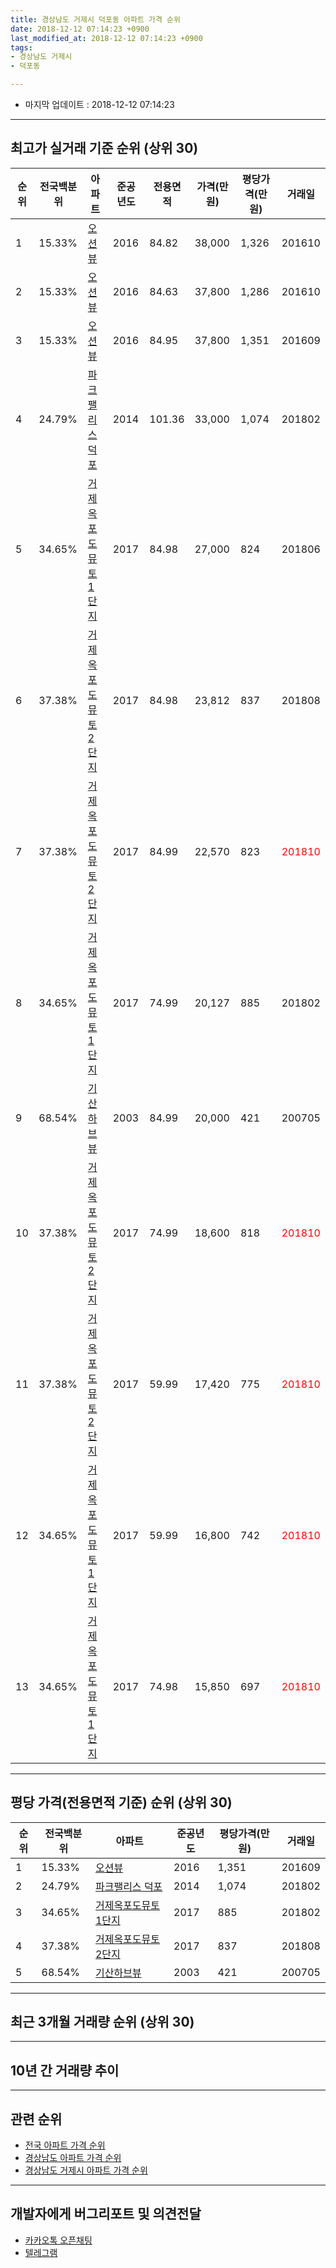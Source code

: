 ```yaml
---
title: 경상남도 거제시 덕포동 아파트 가격 순위
date: 2018-12-12 07:14:23 +0900
last_modified_at: 2018-12-12 07:14:23 +0900
tags:
- 경상남도 거제시
- 덕포동

---
```


* 마지막 업데이트 : 2018-12-12 07:14:23

---

## 최고가 실거래 기준 순위 (상위 30)


|순위|전국백분위|아파트|준공년도|전용면적|가격(만원)|평당가격(만원)|거래일|
|---|---|---|---|---|---|---|---|
|1|15.33%|[오션뷰](https://search.naver.com/search.naver?query=%EA%B2%BD%EC%83%81%EB%82%A8%EB%8F%84+%EA%B1%B0%EC%A0%9C%EC%8B%9C+%EB%8D%95%ED%8F%AC%EB%8F%99+%EC%98%A4%EC%85%98%EB%B7%B0)|2016|84.82|38,000|1,326|201610|
|2|15.33%|[오션뷰](https://search.naver.com/search.naver?query=%EA%B2%BD%EC%83%81%EB%82%A8%EB%8F%84+%EA%B1%B0%EC%A0%9C%EC%8B%9C+%EB%8D%95%ED%8F%AC%EB%8F%99+%EC%98%A4%EC%85%98%EB%B7%B0)|2016|84.63|37,800|1,286|201610|
|3|15.33%|[오션뷰](https://search.naver.com/search.naver?query=%EA%B2%BD%EC%83%81%EB%82%A8%EB%8F%84+%EA%B1%B0%EC%A0%9C%EC%8B%9C+%EB%8D%95%ED%8F%AC%EB%8F%99+%EC%98%A4%EC%85%98%EB%B7%B0)|2016|84.95|37,800|1,351|201609|
|4|24.79%|[파크팰리스 덕포](https://search.naver.com/search.naver?query=%EA%B2%BD%EC%83%81%EB%82%A8%EB%8F%84+%EA%B1%B0%EC%A0%9C%EC%8B%9C+%EB%8D%95%ED%8F%AC%EB%8F%99+%ED%8C%8C%ED%81%AC%ED%8C%B0%EB%A6%AC%EC%8A%A4+%EB%8D%95%ED%8F%AC)|2014|101.36|33,000|1,074|201802|
|5|34.65%|[거제옥포도뮤토1단지](https://search.naver.com/search.naver?query=%EA%B2%BD%EC%83%81%EB%82%A8%EB%8F%84+%EA%B1%B0%EC%A0%9C%EC%8B%9C+%EB%8D%95%ED%8F%AC%EB%8F%99+%EA%B1%B0%EC%A0%9C%EC%98%A5%ED%8F%AC%EB%8F%84%EB%AE%A4%ED%86%A01%EB%8B%A8%EC%A7%80)|2017|84.98|27,000|824|201806|
|6|37.38%|[거제옥포도뮤토2단지](https://search.naver.com/search.naver?query=%EA%B2%BD%EC%83%81%EB%82%A8%EB%8F%84+%EA%B1%B0%EC%A0%9C%EC%8B%9C+%EB%8D%95%ED%8F%AC%EB%8F%99+%EA%B1%B0%EC%A0%9C%EC%98%A5%ED%8F%AC%EB%8F%84%EB%AE%A4%ED%86%A02%EB%8B%A8%EC%A7%80)|2017|84.98|23,812|837|201808|
|7|37.38%|[거제옥포도뮤토2단지](https://search.naver.com/search.naver?query=%EA%B2%BD%EC%83%81%EB%82%A8%EB%8F%84+%EA%B1%B0%EC%A0%9C%EC%8B%9C+%EB%8D%95%ED%8F%AC%EB%8F%99+%EA%B1%B0%EC%A0%9C%EC%98%A5%ED%8F%AC%EB%8F%84%EB%AE%A4%ED%86%A02%EB%8B%A8%EC%A7%80)|2017|84.99|22,570|823|<span style="color:red">201810</span>|
|8|34.65%|[거제옥포도뮤토1단지](https://search.naver.com/search.naver?query=%EA%B2%BD%EC%83%81%EB%82%A8%EB%8F%84+%EA%B1%B0%EC%A0%9C%EC%8B%9C+%EB%8D%95%ED%8F%AC%EB%8F%99+%EA%B1%B0%EC%A0%9C%EC%98%A5%ED%8F%AC%EB%8F%84%EB%AE%A4%ED%86%A01%EB%8B%A8%EC%A7%80)|2017|74.99|20,127|885|201802|
|9|68.54%|[기산하브뷰](https://search.naver.com/search.naver?query=%EA%B2%BD%EC%83%81%EB%82%A8%EB%8F%84+%EA%B1%B0%EC%A0%9C%EC%8B%9C+%EB%8D%95%ED%8F%AC%EB%8F%99+%EA%B8%B0%EC%82%B0%ED%95%98%EB%B8%8C%EB%B7%B0)|2003|84.99|20,000|421|200705|
|10|37.38%|[거제옥포도뮤토2단지](https://search.naver.com/search.naver?query=%EA%B2%BD%EC%83%81%EB%82%A8%EB%8F%84+%EA%B1%B0%EC%A0%9C%EC%8B%9C+%EB%8D%95%ED%8F%AC%EB%8F%99+%EA%B1%B0%EC%A0%9C%EC%98%A5%ED%8F%AC%EB%8F%84%EB%AE%A4%ED%86%A02%EB%8B%A8%EC%A7%80)|2017|74.99|18,600|818|<span style="color:red">201810</span>|
|11|37.38%|[거제옥포도뮤토2단지](https://search.naver.com/search.naver?query=%EA%B2%BD%EC%83%81%EB%82%A8%EB%8F%84+%EA%B1%B0%EC%A0%9C%EC%8B%9C+%EB%8D%95%ED%8F%AC%EB%8F%99+%EA%B1%B0%EC%A0%9C%EC%98%A5%ED%8F%AC%EB%8F%84%EB%AE%A4%ED%86%A02%EB%8B%A8%EC%A7%80)|2017|59.99|17,420|775|<span style="color:red">201810</span>|
|12|34.65%|[거제옥포도뮤토1단지](https://search.naver.com/search.naver?query=%EA%B2%BD%EC%83%81%EB%82%A8%EB%8F%84+%EA%B1%B0%EC%A0%9C%EC%8B%9C+%EB%8D%95%ED%8F%AC%EB%8F%99+%EA%B1%B0%EC%A0%9C%EC%98%A5%ED%8F%AC%EB%8F%84%EB%AE%A4%ED%86%A01%EB%8B%A8%EC%A7%80)|2017|59.99|16,800|742|<span style="color:red">201810</span>|
|13|34.65%|[거제옥포도뮤토1단지](https://search.naver.com/search.naver?query=%EA%B2%BD%EC%83%81%EB%82%A8%EB%8F%84+%EA%B1%B0%EC%A0%9C%EC%8B%9C+%EB%8D%95%ED%8F%AC%EB%8F%99+%EA%B1%B0%EC%A0%9C%EC%98%A5%ED%8F%AC%EB%8F%84%EB%AE%A4%ED%86%A01%EB%8B%A8%EC%A7%80)|2017|74.98|15,850|697|<span style="color:red">201810</span>|


---

## 평당 가격(전용면적 기준) 순위 (상위 30)


|순위|전국백분위|아파트|준공년도|평당가격(만원)|거래일|
|---|---|---|---|---|---|
|1|15.33%|[오션뷰](https://search.naver.com/search.naver?query=%EA%B2%BD%EC%83%81%EB%82%A8%EB%8F%84+%EA%B1%B0%EC%A0%9C%EC%8B%9C+%EB%8D%95%ED%8F%AC%EB%8F%99+%EC%98%A4%EC%85%98%EB%B7%B0)|2016|1,351|201609|
|2|24.79%|[파크팰리스 덕포](https://search.naver.com/search.naver?query=%EA%B2%BD%EC%83%81%EB%82%A8%EB%8F%84+%EA%B1%B0%EC%A0%9C%EC%8B%9C+%EB%8D%95%ED%8F%AC%EB%8F%99+%ED%8C%8C%ED%81%AC%ED%8C%B0%EB%A6%AC%EC%8A%A4+%EB%8D%95%ED%8F%AC)|2014|1,074|201802|
|3|34.65%|[거제옥포도뮤토1단지](https://search.naver.com/search.naver?query=%EA%B2%BD%EC%83%81%EB%82%A8%EB%8F%84+%EA%B1%B0%EC%A0%9C%EC%8B%9C+%EB%8D%95%ED%8F%AC%EB%8F%99+%EA%B1%B0%EC%A0%9C%EC%98%A5%ED%8F%AC%EB%8F%84%EB%AE%A4%ED%86%A01%EB%8B%A8%EC%A7%80)|2017|885|201802|
|4|37.38%|[거제옥포도뮤토2단지](https://search.naver.com/search.naver?query=%EA%B2%BD%EC%83%81%EB%82%A8%EB%8F%84+%EA%B1%B0%EC%A0%9C%EC%8B%9C+%EB%8D%95%ED%8F%AC%EB%8F%99+%EA%B1%B0%EC%A0%9C%EC%98%A5%ED%8F%AC%EB%8F%84%EB%AE%A4%ED%86%A02%EB%8B%A8%EC%A7%80)|2017|837|201808|
|5|68.54%|[기산하브뷰](https://search.naver.com/search.naver?query=%EA%B2%BD%EC%83%81%EB%82%A8%EB%8F%84+%EA%B1%B0%EC%A0%9C%EC%8B%9C+%EB%8D%95%ED%8F%AC%EB%8F%99+%EA%B8%B0%EC%82%B0%ED%95%98%EB%B8%8C%EB%B7%B0)|2003|421|200705|


---

## 최근 3개월 거래량 순위 (상위 30)


<div style="width:100%;">
    <canvas id="deal_count_ranking" height="250"></canvas>
</div>


<script>
new Chart(document.getElementById("deal_count_ranking"), {
    type: 'horizontalBar',
    data: {
        labels: ['거제옥포도뮤토1단지', '거제옥포도뮤토2단지'],
        datasets: [{
            label: '실거래 수',
            data: [3, 3],
            borderColor: "rgba(255, 0, 128, 1)",
            backgroundColor: "rgba(255, 0, 128, 0.5)",
            fill: false,
        }]
    },
    options: {
        responsive: true,
        title: {
            display: true,
            text: '최근 3개월 거래량 순위'
        },
        tooltips: {
            mode: 'index',
            intersect: false,
            callbacks: {
                title: function(tooltipItems, data) {
                    return "실거래 수:";
                },
                label: function(tooltipItem, data) {
                    return data.labels[tooltipItem.index] + ": " + tooltipItem.xLabel;
                }
            }
        },
        hover: {
            mode: 'nearest',
            intersect: true
        },
        scales: {
            xAxes: [{
                display: true,
                scaleLabel: {
                    display: true,
                    labelString: '실거래 수'
                },
                ticks: {
                    suggestedMin: 0,
                }
            }],
            yAxes: [{
                display: true,
                ticks: {
                    autoSkip: false,
                    callback: function(value, index, values) {
                        if (value.length > 15)
                            return value.substr(0, 13) + "...";
                        else
                            return value;
                    }
                },
                scaleLabel: {
                    display: false,
                }
            }]
        }
    }
});

</script>


---

## 10년 간 거래량 추이


<div style="width:100%;">
    <canvas id="deal_progress" height="250"></canvas>
</div>

<script>
new Chart(document.getElementById("deal_progress"), {
    type: 'line',
    data: {
        labels: ['200812','200901','200902','200903','200904','200905','200906','200907','200908','200909','200910','200911','200912','201001','201002','201003','201004','201005','201006','201007','201008','201009','201010','201011','201012','201101','201102','201103','201104','201105','201106','201107','201108','201109','201110','201111','201112','201201','201202','201203','201204','201205','201206','201207','201208','201209','201210','201211','201212','201301','201302','201303','201304','201305','201306','201307','201308','201309','201310','201311','201312','201401','201402','201403','201404','201405','201406','201407','201408','201409','201410','201411','201412','201501','201502','201503','201504','201505','201506','201507','201508','201509','201510','201511','201512','201601','201602','201603','201604','201605','201606','201607','201608','201609','201610','201611','201612','201701','201702','201703','201704','201705','201706','201707','201708','201709','201710','201711','201712','201801','201802','201803','201804','201805','201806','201807','201808','201809','201810','201811','201812'],
        datasets: [{
            label: '실거래 수',
            pointRadius: 1,
            data: [0, 0, 0, 0, 1, 0, 0, 0, 0, 1, 1, 0, 1, 0, 0, 1, 0, 2, 0, 0, 0, 0, 0, 0, 0, 0, 0, 0, 0, 0, 0, 1, 0, 0, 1, 0, 0, 0, 0, 0, 0, 0, 1, 0, 1, 0, 1, 0, 0, 0, 0, 0, 0, 0, 0, 0, 0, 0, 0, 0, 0, 1, 0, 0, 0, 0, 0, 0, 1, 0, 0, 0, 0, 0, 0, 0, 0, 0, 0, 0, 0, 0, 1, 1, 0, 1, 1, 2, 1, 0, 0, 0, 2, 15, 12, 1, 0, 0, 0, 0, 1, 0, 1, 0, 1, 0, 0, 1, 0, 0, 3, 1, 2, 1, 8, 2, 4, 2, 6, 0, 0],
            borderColor: "rgba(255, 201, 14, 1)",
            backgroundColor: "rgba(255, 201, 14, 0.5)",
            fill: true,
        }]
    },
    options: {
        responsive: true,
        title: {
            display: true,
            text: '10년간 거래량 추이'
        },
        tooltips: {
            mode: 'index',
            intersect: false,
        },
        hover: {
            mode: 'nearest',
            intersect: true
        },
        scales: {
            xAxes: [{
                display: true,
                scaleLabel: {
                    display: true,
                    labelString: '년/월'
                }
            }],
            yAxes: [{
                display: true,
                ticks: {
                    suggestedMin: 0,
                },
                scaleLabel: {
                    display: true,
                    labelString: '실거래 수'
                }
            }]
        }
    }
});

</script>


---

## 관련 순위

- [전국 아파트 가격 순위](https://inasie.github.io/apt-ranking/전국)
- [경상남도 아파트 가격 순위](https://inasie.github.io/apt-ranking/경상남도)
- [경상남도 거제시 아파트 가격 순위](https://inasie.github.io/apt-ranking/경상남도-거제시)


---

## 개발자에게 버그리포트 및 의견전달

- [카카오톡 오픈채팅](https://open.kakao.com/o/gLJUAP4)
- [텔레그램](https://t.me/inasie)

